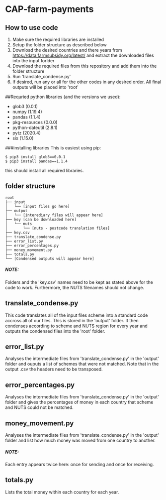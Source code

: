 # CAP-farm-payments



## How to use code
1. Make sure the required libraries are installed
2. Setup the folder structure as described below
3. Download the desired countries and there years from https://data.farmsubsidy.org/latest/ and extract the downloaded files into the input forlder
4. Download the required files from this repository and add them into the folder structure
5. Run 'translate_condense.py'
6. If desired, run any or all for the other codes in any desired order. All final outputs will be placed into 'root'

##Requried python libraries (and the versions we used):
* glob3 (0.0.1)
* numpy (1.19.4)
* pandas (1.1.4)
* pkg-resources (0.0.0)
* python-dateutil (2.8.1)
* pytz (2020.4)
* six (1.15.0)

###installing libraries
This is easiest using pip:
```
$ pip3 install glob3==0.0.1
$ pip3 install pandas==1.1.4
```
this should install all required libraries.


## folder structure
```
root
├── input
│   └── [input files go here]
├── output
│   └── [interediary files will appear here]
├── key [can be downloaded here]
│   └── nuts
│       └── [nuts - postcode translation files]
├── key.csv
├── translate_condense.py
├── error_list.py
├── error_percentages.py
├── money_movement.py
├── totals.py
└── [Condensed outputs will appear here]
```
##### NOTE:
Folders and the 'key.csv' names need to be kept as stated above for the code to work. Furthermore, the NUTS filenames should not change.

## translate_condense.py
This code translates all of the input files scheme into a standard code accross all of our files. This is stored in the 'output' folder. It then condenses according to scheme and NUTS region for every year and outputs the condensed files into the 'root' folder.

## error_list.py
Analyses the intermediate files from 'translate_condense.py' in the 'output' folder and ouputs a list of schemes that were not matched. Note that in the output .csv the headers need to be transposed.

## error_percentages.py
Analyses the intermediate files from 'translate_condense.py' in the 'output' folder and gives the percentages of money in each country that scheme and NUTS could not be matched.

## money_movement.py
Analyses the intermediate files from 'translate_condense.py' in the 'output' folder and list how much money was moved from one country to another.
##### NOTE:
Each entry appears twice here: once for sending and once for receiving.

## totals.py
Lists the total money within each country for each year.